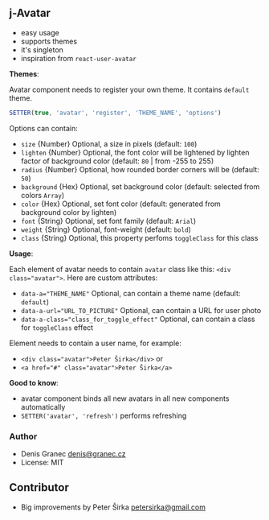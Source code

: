 ﻿## j-Avatar

- easy usage
- supports themes
- it's singleton
- inspiration from `react-user-avatar`

__Themes__:

Avatar component needs to register your own theme. It contains `default` theme.

```javascript
SETTER(true, 'avatar', 'register', 'THEME_NAME', 'options')
```

Options can contain:

- `size` {Number} Optional, a size in pixels (default: `100`)
- `lighten` {Number} Optional, the font color will be lightened by lighten factor of background color (default: `80` | from -255 to 255)
- `radius` {Number} Optional, how rounded border corners will be (default: `50`)
- `background` {Hex} Optional, set background color (default: selected from colors `Array`)
- `color` {Hex} Optional, set font color (default: generated from background color by lighten)
- `font` {String} Optional, set font family (default: `Arial`)
- `weight` {String} Optional, font-weight (default: `bold`)
- `class` {String} Optional, this property perfoms `toggleClass` for this class

__Usage__:

Each element of avatar needs to contain `avatar` class like this: `<div class="avatar">`. Here are custom attributes:

- `data-a="THEME_NAME"` Optional, can contain a theme name (default: `default`)
- `data-a-url="URL_TO_PICTURE"` Optional, can contain a URL for user photo
- `data-a-class="class_for_toggle_effect"` Optional, can contain a class for `toggleClass` effect

Element needs to contain a user name, for example:

- `<div class="avatar">Peter Širka</div>` or
- `<a href="#" class="avatar">Peter Širka</a>`

__Good to know__:

- avatar component binds all new avatars in all new components automatically
- `SETTER('avatar', 'refresh')` performs refreshing

### Author

- Denis Granec <denis@granec.cz>
- License: MIT

## Contributor

- Big improvements by Peter Širka <petersirka@gmail.com>